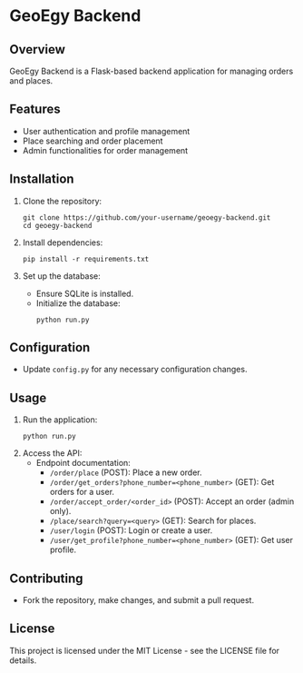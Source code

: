 # GeoEgy Backend

## Overview
GeoEgy Backend is a Flask-based backend application for managing orders and places.

## Features
- User authentication and profile management
- Place searching and order placement
- Admin functionalities for order management

## Installation
1. Clone the repository:
   ```
   git clone https://github.com/your-username/geoegy-backend.git
   cd geoegy-backend
   ```

2. Install dependencies:
   ```
   pip install -r requirements.txt
   ```

3. Set up the database:
   - Ensure SQLite is installed.
   - Initialize the database:
     ```
     python run.py
     ```

## Configuration
- Update `config.py` for any necessary configuration changes.

## Usage
1. Run the application:
   ```
   python run.py
   ```
2. Access the API:
   - Endpoint documentation:
     - `/order/place` (POST): Place a new order.
     - `/order/get_orders?phone_number=<phone_number>` (GET): Get orders for a user.
     - `/order/accept_order/<order_id>` (POST): Accept an order (admin only).
     - `/place/search?query=<query>` (GET): Search for places.
     - `/user/login` (POST): Login or create a user.
     - `/user/get_profile?phone_number=<phone_number>` (GET): Get user profile.

## Contributing
- Fork the repository, make changes, and submit a pull request.

## License
This project is licensed under the MIT License - see the LICENSE file for details.
